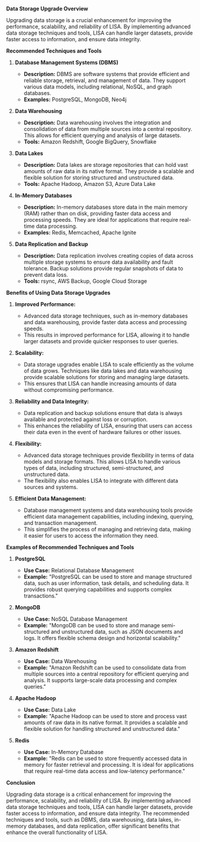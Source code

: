 **Data Storage Upgrade Overview**

Upgrading data storage is a crucial enhancement for improving the performance, scalability, and reliability of LISA. By implementing advanced data storage techniques and tools, LISA can handle larger datasets, provide faster access to information, and ensure data integrity.

**Recommended Techniques and Tools**

1. **Database Management Systems (DBMS)**
   - **Description:** DBMS are software systems that provide efficient and reliable storage, retrieval, and management of data. They support various data models, including relational, NoSQL, and graph databases.
   - **Examples:** PostgreSQL, MongoDB, Neo4j

2. **Data Warehousing**
   - **Description:** Data warehousing involves the integration and consolidation of data from multiple sources into a central repository. This allows for efficient querying and analysis of large datasets.
   - **Tools:** Amazon Redshift, Google BigQuery, Snowflake

3. **Data Lakes**
   - **Description:** Data lakes are storage repositories that can hold vast amounts of raw data in its native format. They provide a scalable and flexible solution for storing structured and unstructured data.
   - **Tools:** Apache Hadoop, Amazon S3, Azure Data Lake

4. **In-Memory Databases**
   - **Description:** In-memory databases store data in the main memory (RAM) rather than on disk, providing faster data access and processing speeds. They are ideal for applications that require real-time data processing.
   - **Examples:** Redis, Memcached, Apache Ignite

5. **Data Replication and Backup**
   - **Description:** Data replication involves creating copies of data across multiple storage systems to ensure data availability and fault tolerance. Backup solutions provide regular snapshots of data to prevent data loss.
   - **Tools:** rsync, AWS Backup, Google Cloud Storage

**Benefits of Using Data Storage Upgrades**

1. **Improved Performance:**
   - Advanced data storage techniques, such as in-memory databases and data warehousing, provide faster data access and processing speeds.
   - This results in improved performance for LISA, allowing it to handle larger datasets and provide quicker responses to user queries.

2. **Scalability:**
   - Data storage upgrades enable LISA to scale efficiently as the volume of data grows. Techniques like data lakes and data warehousing provide scalable solutions for storing and managing large datasets.
   - This ensures that LISA can handle increasing amounts of data without compromising performance.

3. **Reliability and Data Integrity:**
   - Data replication and backup solutions ensure that data is always available and protected against loss or corruption.
   - This enhances the reliability of LISA, ensuring that users can access their data even in the event of hardware failures or other issues.

4. **Flexibility:**
   - Advanced data storage techniques provide flexibility in terms of data models and storage formats. This allows LISA to handle various types of data, including structured, semi-structured, and unstructured data.
   - The flexibility also enables LISA to integrate with different data sources and systems.

5. **Efficient Data Management:**
   - Database management systems and data warehousing tools provide efficient data management capabilities, including indexing, querying, and transaction management.
   - This simplifies the process of managing and retrieving data, making it easier for users to access the information they need.

**Examples of Recommended Techniques and Tools**

1. **PostgreSQL**
   - **Use Case:** Relational Database Management
   - **Example:** "PostgreSQL can be used to store and manage structured data, such as user information, task details, and scheduling data. It provides robust querying capabilities and supports complex transactions."

2. **MongoDB**
   - **Use Case:** NoSQL Database Management
   - **Example:** "MongoDB can be used to store and manage semi-structured and unstructured data, such as JSON documents and logs. It offers flexible schema design and horizontal scalability."

3. **Amazon Redshift**
   - **Use Case:** Data Warehousing
   - **Example:** "Amazon Redshift can be used to consolidate data from multiple sources into a central repository for efficient querying and analysis. It supports large-scale data processing and complex queries."

4. **Apache Hadoop**
   - **Use Case:** Data Lake
   - **Example:** "Apache Hadoop can be used to store and process vast amounts of raw data in its native format. It provides a scalable and flexible solution for handling structured and unstructured data."

5. **Redis**
   - **Use Case:** In-Memory Database
   - **Example:** "Redis can be used to store frequently accessed data in memory for faster retrieval and processing. It is ideal for applications that require real-time data access and low-latency performance."

**Conclusion**

Upgrading data storage is a critical enhancement for improving the performance, scalability, and reliability of LISA. By implementing advanced data storage techniques and tools, LISA can handle larger datasets, provide faster access to information, and ensure data integrity. The recommended techniques and tools, such as DBMS, data warehousing, data lakes, in-memory databases, and data replication, offer significant benefits that enhance the overall functionality of LISA.
